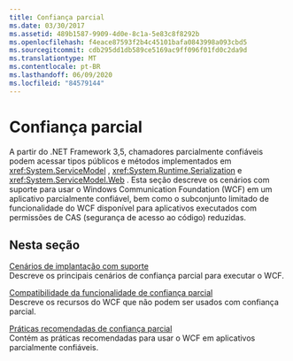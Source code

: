 ```yaml
---
title: Confiança parcial
ms.date: 03/30/2017
ms.assetid: 489b1587-9909-4d0e-8c1a-5e83c8f8292b
ms.openlocfilehash: f4eace87593f2b4c45101bafa0843998a093cbd5
ms.sourcegitcommit: cdb295dd1db589ce5169ac9ff096f01fd0c2da9d
ms.translationtype: MT
ms.contentlocale: pt-BR
ms.lasthandoff: 06/09/2020
ms.locfileid: "84579144"
---
```

# <a name="partial-trust"></a>Confiança parcial

A partir do .NET Framework 3,5, chamadores parcialmente confiáveis podem acessar tipos públicos e métodos implementados em <xref:System.ServiceModel> , <xref:System.Runtime.Serialization> e <xref:System.ServiceModel.Web> . Esta seção descreve os cenários com suporte para usar o Windows Communication Foundation (WCF) em um aplicativo parcialmente confiável, bem como o subconjunto limitado de funcionalidade do WCF disponível para aplicativos executados com permissões de CAS (segurança de acesso ao código) reduzidas.  
  
## <a name="in-this-section"></a>Nesta seção  
 [Cenários de implantação com suporte](supported-deployment-scenarios.md)  
 Descreve os principais cenários de confiança parcial para executar o WCF.  
  
 [Compatibilidade da funcionalidade de confiança parcial](partial-trust-feature-compatibility.md)  
 Descreve os recursos do WCF que não podem ser usados com confiança parcial.  
  
 [Práticas recomendadas de confiança parcial](partial-trust-best-practices.md)  
 Contém as práticas recomendadas para usar o WCF em aplicativos parcialmente confiáveis.
